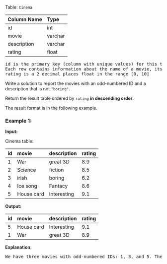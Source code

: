 Table: `Cinema`

| Column Name | Type    |
| ----------- | :------ |
| id          | int     |
| movie       | varchar |
| description | varchar |
| rating      | float   |

<pre>
id is the primary key (column with unique values) for this table.
Each row contains information about the name of a movie, its genre, and its rating.
rating is a 2 decimal places float in the range [0, 10]
</pre>

Write a solution to report the movies with an odd-numbered ID and a description that is not `"boring"`.

Return the result table ordered by `rating` **in descending order**.

The result format is in the following example.

### Example 1:

**Input:**

Cinema table:

| id  | movie      | description | rating |
| --- | :--------- | :---------- | :----- |
| 1   | War        | great 3D    | 8.9    |
| 2   | Science    | fiction     | 8.5    |
| 3   | irish      | boring      | 6.2    |
| 4   | Ice song   | Fantacy     | 8.6    |
| 5   | House card | Interesting | 9.1    |

**Output:**

| id  | movie      | description | rating |
| --- | :--------- | :---------- | :----- |
| 5   | House card | Interesting | 9.1    |
| 1   | War        | great 3D    | 8.9    |

**Explanation:**

<pre>
We have three movies with odd-numbered IDs: 1, 3, and 5. The movie with ID = 3 is boring so we do not include it in the answer.
</pre>
